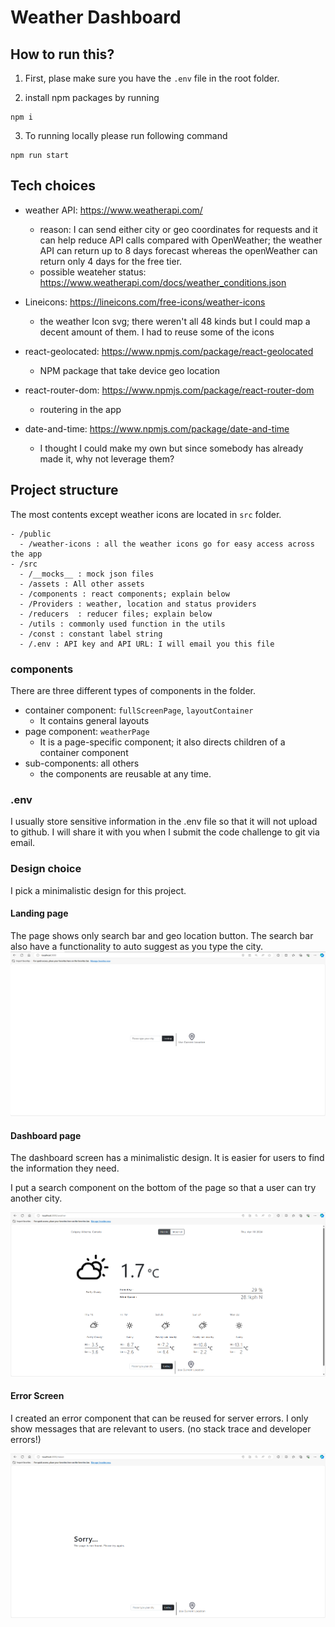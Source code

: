 # Weather Dashboard

## How to run this?

1. First, plase make sure you have the `.env` file in the root folder.

2. install npm packages by running

```
npm i
```

3. To running locally please run following command

```
npm run start
```

## Tech choices

- weather API: https://www.weatherapi.com/

  - reason: I can send either city or geo coordinates for requests and it can help reduce API calls compared with OpenWeather; the weather API can return up to 8 days forecast whereas the openWeather can return only 4 days for the free tier.
  - possible weateher status: https://www.weatherapi.com/docs/weather_conditions.json

- Lineicons: https://lineicons.com/free-icons/weather-icons

  - the weather Icon svg; there weren't all 48 kinds but I could map a decent amount of them. I had to reuse some of the icons

- react-geolocated: https://www.npmjs.com/package/react-geolocated

  - NPM package that take device geo location

- react-router-dom: https://www.npmjs.com/package/react-router-dom

  - routering in the app

- date-and-time: https://www.npmjs.com/package/date-and-time
  - I thought I could make my own but since somebody has already made it, why not leverage them?

## Project structure

The most contents except weather icons are located in `src` folder.

```
- /public
  - /weather-icons : all the weather icons go for easy access across the app
- /src
  - /__mocks__ : mock json files
  - /assets : All other assets
  - /components : react components; explain below
  - /Providers : weather, location and status providers
  - /reducers  : reducer files; explain below
  - /utils : commonly used function in the utils
  - /const : constant label string
  - /.env : API key and API URL: I will email you this file
```

### components

There are three different types of components in the folder.

- container component: `fullScreenPage`, `layoutContainer`
  - It contains general layouts
- page component: `weatherPage`
  - It is a page-specific component; it also directs children of a container component
- sub-components: all others
  - the components are reusable at any time.

### .env

I usually store sensitive information in the .env file so that it will not upload to github.
I will share it with you when I submit the code challenge to git via email.

### Design choice

I pick a minimalistic design for this project.

#### Landing page

The page shows only search bar and geo location button.
The search bar also have a functionality to auto suggest as you type the city.
![landing page](./public/screenshots/landingPage.png)

#### Dashboard page

The dashboard screen has a minimalistic design.
It is easier for users to find the information they need.

I put a search component on the bottom of the page so that a user can try
another city.

![dashbaord](./public/screenshots//weatherPage.png)

#### Error Screen

I created an error component that can be reused for server errors.
I only show messages that are relevant to users. (no stack trace and developer errors!)

![Error](./public/screenshots/404.png)

